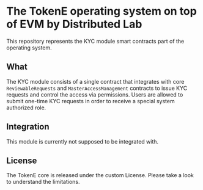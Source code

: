 # The TokenE operating system on top of EVM by Distributed Lab

This repository represents the KYC module smart contracts part of the operating system.

## What

The KYC module consists of a single contract that integrates with core `ReviewableRequests` and `MasterAccessManagement` contracts to issue KYC requests and control the access via permissions. Users are allowed to submit one-time KYC requests in order to receive a special system authorized role.

## Integration

This module is currently not supposed to be integrated with.

## License 

The TokenE core is released under the custom License. Please take a look to understand the limitations.
